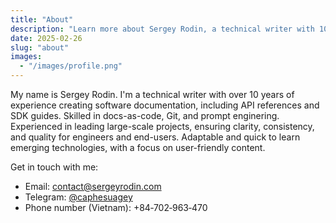 ```yaml
---
title: "About"
description: "Learn more about Sergey Rodin, a technical writer with 10+ years of experience in API and developer documentation."
date: 2025-02-26
slug: "about"
images:
  - "/images/profile.png"
---
```


My name is Sergey Rodin. I'm a technical writer with over 10 years of experience creating software documentation, including API references and SDK guides. Skilled in docs-as-code, Git, and prompt enginering. Experienced in leading large-scale projects, ensuring clarity, consistency, and quality for engineers and end-users. Adaptable and quick to learn emerging technologies, with a focus on user-friendly content.

Get in touch with me:

* Email: [contact@sergeyrodin.com](mailto:contact@sergeyrodin.com)
* Telegram: [@caphesuagey](https://t.me/caphesuagey)
* Phone number (Vietnam): +84&#8209;702&#8209;963&#8209;470
